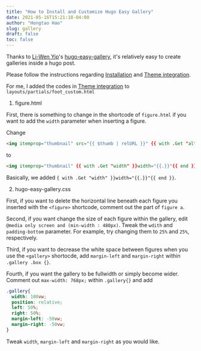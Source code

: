 ```yaml
---
title: "How to Install and Customize Hugo Easy Gallery"
date: 2021-05-16T15:21:18-04:00
author: "Hongtao Hao"
slug: gallery
draft: false
toc: false
---
```


Thanks to [Li-Wen Yip](https://github.com/liwenyip)'s [hugo-easy-gallery](https://github.com/liwenyip/hugo-easy-gallery/), it's relatively easy to create galleries inside a hugo post. 

Please follow the instructions regarding [Installation](https://github.com/liwenyip/hugo-easy-gallery/#installation) and [Theme integration](https://github.com/liwenyip/hugo-easy-gallery/#theme-integration).

For me, I added the codes in [Theme integration](https://github.com/liwenyip/hugo-easy-gallery/#theme-integration) to `layouts/partials/foot_custom.html`

1. figure.html

First, there is something to change in the shortcode of `figure.html` if you want to add the `width` parameter when inserting a figure. 

Change 

```html
<img itemprop="thumbnail" src="{{ $thumb | relURL }}" {{ with .Get "alt" | default (.Get "caption") }}alt="{{.}}"{{ end }}/>

```
to

```html
<img itemprop="thumbnail" {{ with .Get "width" }}width="{{.}}"{{ end }} src="{{ $thumb | relURL }}" {{ with .Get "alt" | default (.Get "caption") }}alt="{{.}}"{{ end }}/>
```

Basically, we added `{ with .Get "width" }}width="{{.}}"{{ end }}`.

2. hugo-easy-gallery.css

First, if you want to delete the horizontal line beneath each figure you inserted with the `<figure>` shortcode, comment out the part of `figure a`. 

Second, if you want change the size of each figure within the gallery, edit `@media only screen and (min-width : 480px)`. Tweak the `wdith` and `padding-bottom` parameter. For example, try changing them to `25%` and `25%`, respectively. 

Third, if you want to decrease the white space between figures when you use the `<gallery>` shortocde, add `margin-left` and `margin-right` within `.gallery .box {}`. 

Fourth, if you want the gallery to be fullwidth or simply become wider. Comment out `max-width: 768px;` within `.gallery{}` and add 

```css
.gallery{
  width: 100vw;
  position: relative;
  left: 50%;
  right: 50%;
  margin-left: -50vw;
  margin-right: -50vw;
}
```
Tweak `width`, `margin-left` and `margin-right` as you would like. 
